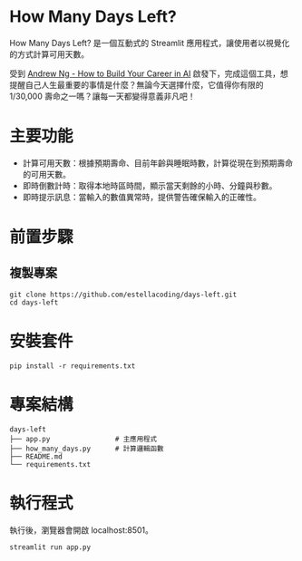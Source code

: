 # How Many Days Left?

How Many Days Left? 是一個互動式的 Streamlit 應用程式，讓使用者以視覺化的方式計算可用天數。

受到 [Andrew Ng - How to Build Your Career in AI](https://info.deeplearning.ai/how-to-build-a-career-in-ai-book) 啟發下，完成這個工具，想提醒自己人生最重要的事情是什麼？無論今天選擇什麼，它值得你有限的 1/30,000 壽命之一嗎？讓每一天都變得意義非凡吧！

# 主要功能
- 計算可用天數：根據預期壽命、目前年齡與睡眠時數，計算從現在到預期壽命的可用天數。
- 即時倒數計時：取得本地時區時間，顯示當天剩餘的小時、分鐘與秒數。
- 即時提示訊息：當輸入的數值異常時，提供警告確保輸入的正確性。

# 前置步驟
## 複製專案
```
git clone https://github.com/estellacoding/days-left.git
cd days-left
```

# 安裝套件
```
pip install -r requirements.txt
```

# 專案結構
```
days-left
├── app.py                # 主應用程式
├── how_many_days.py      # 計算邏輯函數
├── README.md
└── requirements.txt
```

# 執行程式
執行後，瀏覽器會開啟 localhost:8501。
```
streamlit run app.py
```

